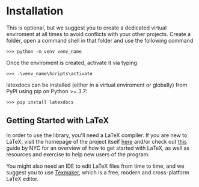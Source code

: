 # Installation

This is optional, but we suggest you to create a dedicated virtual enviroment at all times to avoid conflicts with your other projects. Create a folder, open a command shell in that folder and use the following command

```console
>>> python -m venv venv_name
```

Once the enviroment is created, activate it via typing

```console
>>> .\venv_name\Scripts\activate
```

latexdocs can be installed (either in a virtual enviroment or globally) from PyPI using pip on Python >= 3.7:

```console
>>> pip install latexdocs
```

## Getting Started with LaTeX

In order to use the library, you'll need a LaTeX compiler. If you are new to LaTeX,
visit the homepage of the project itself [here](https://www.latex-project.org/get/) and/or
check out [this](https://guides.nyu.edu/LaTeX/installation) guide by NYC for an overview of how to get started with LaTeX, as well as resources and exercise to help new users of the program.

You might also need an IDE to edit LaTeX files from time to time, and we suggest you to use [Texmaker](https://www.xm1math.net/texmaker/), which is a free, modern and cross-platform LaTeX editor.
